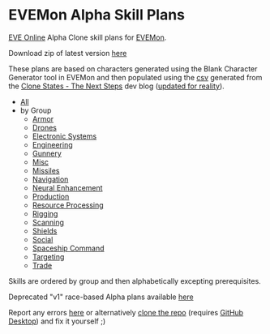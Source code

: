 # EVEMon Alpha Skill Plans

[EVE Online](https://www.eveonline.com/) Alpha Clone skill plans for [EVEMon](https://evemondevteam.github.io/evemon/).

Download zip of latest version [here](https://github.com/batstyx/evemon-alpha-skill-plans/releases/latest)

These plans are based on characters generated using the Blank Character Generator tool in EVEMon and then populated using the [csv](Alpha%20Skills.csv) generated from the [Clone States - The Next Steps](https://community.eveonline.com/news/dev-blogs/clone-states-the-next-steps/) dev blog ([updated for reality](https://github.com/batstyx/evemon-alpha-skill-plans/pull/11)).

- [All](Alpha%20Skills%20-%20All.xml)
- by Group
	 - [Armor](by%20Group/Alpha%20Skills%20-%20Armor.xml)
	 - [Drones](by%20Group/Alpha%20Skills%20-%20Drones.xml)
	 - [Electronic Systems](by%20Group/Alpha%20Skills%20-%20Electronic%20Systems.xml)
	 - [Engineering](by%20Group/Alpha%20Skills%20-%20Engineering.xml)
	 - [Gunnery](by%20Group/Alpha%20Skills%20-%20Gunnery.xml)
	 - [Misc](by%20Group/Alpha%20Skills%20-%20Misc.xml)
	 - [Missiles](by%20Group/Alpha%20Skills%20-%20Missiles.xml)
	 - [Navigation](by%20Group/Alpha%20Skills%20-%20Navigation.xml)
	 - [Neural Enhancement](by%20Group/Alpha%20Skills%20-%20Neural%20Enhancement.xml)
	 - [Production](by%20Group/Alpha%20Skills%20-%20Production.xml)
	 - [Resource Processing](by%20Group/Alpha%20Skills%20-%20Resource%20Processing.xml)
	 - [Rigging](by%20Group/Alpha%20Skills%20-%20Rigging.xml)
	 - [Scanning](by%20Group/Alpha%20Skills%20-%20Scanning.xml)
	 - [Shields](by%20Group/Alpha%20Skills%20-%20Shields.xml)
	 - [Social](by%20Group/Alpha%20Skills%20-%20Social.xml)
	 - [Spaceship Command](by%20Group/Alpha%20Skills%20-%20Spaceship%20Command.xml)
	 - [Targeting](by%20Group/Alpha%20Skills%20-%20Targeting.xml)
	 - [Trade](by%20Group/Alpha%20Skills%20-%20Trade.xml)

Skills are ordered by group and then alphabetically excepting prerequisites.

Deprecated "v1" race-based Alpha plans available [here](https://github.com/batstyx/evemon-alpha-skill-plans/releases/tag/v1.3)

Report any errors [here](https://github.com/batstyx/evemon-alpha-skill-plans/issues/new) or alternatively [clone the repo](github-windows://openRepo/https://github.com/batstyx/evemon-alpha-skill-plans) (requires [GitHub Desktop](https://desktop.github.com/)) and fix it yourself ;)
